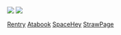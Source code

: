 ![](https://files.catbox.moe/iky9q2.gif) ![](https://files.catbox.moe/s1ud6u.gif)


[Rentry](https://rentry.co/piercingchemicalsirens) [Atabook](https://piercetheveil.atabook.org/) [SpaceHey](https://spacehey.com/beforetoday) [StrawPage](https://killjoys.straw.page/)
